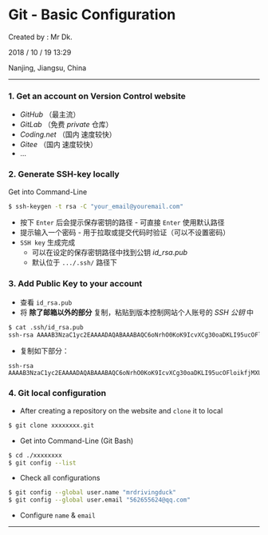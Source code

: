 # Git - Basic Configuration

Created by : Mr Dk.

2018 / 10 / 19 13:29

Nanjing, Jiangsu, China

---

### 1. Get an account on Version Control website

* _GitHub_ （最主流）
* _GitLab_ （免费 _private_ 仓库）
* _Coding.net_ （国内 速度较快）
* _Gitee_ （国内 速度较快）
* ...

### 2. Generate SSH-key locally

Get into Command-Line

```bash
$ ssh-keygen -t rsa -C "your_email@youremail.com"
```

* 按下 `Enter` 后会提示保存密钥的路径 - 可直接 `Enter` 使用默认路径
* 提示输入一个密码 - 用于拉取或提交代码时验证（可以不设置密码）
* `SSH key` 生成完成
  * 可以在设定的保存密钥路径中找到公钥 _id_rsa.pub_
  * 默认位于 `.../.ssh/` 路径下

### 3. Add Public Key to your account

* 查看 `id_rsa.pub`
* 将 __除了邮箱以外的部分__ 复制，粘贴到版本控制网站个人账号的 _SSH 公钥_ 中

```bash
$ cat .ssh/id_rsa.pub 
ssh-rsa AAAAB3NzaC1yc2EAAAADAQABAAABAQC6oNrhO0KoK9IcvXCg30oaDKLI95ucOFloikfjMXU1S3cfmkOuUgtZ+e+UYaQQQjsGnyqynf4LqVE459Sit0qDEyiEUtLbYdaoIAC95puK4fZDJbM8/f1RnnMuzzVAmhr6viSfFGZ+Ck4tyMYSDQXE+Da3B5JeQe0T9yGqtoMPcXFWixrWqG/vKX9lN8tFhKMAZB5/1n/NBZUMkpqPfUjcvTfLzDeUCn2ZtsXA6G0TtcILM06NMMCZIzd0yyaZkIVAp4zNSGoOLLISiLjAxNZb1DyBs+KzFSrPVxb30KZZrCKT0LTp0Tw52FKnGCpxaUs8AkCQ7Nz9Rla07NIg5xRJ 562655624@qq.com
```

* 复制如下部分：

```
ssh-rsa AAAAB3NzaC1yc2EAAAADAQABAAABAQC6oNrhO0KoK9IcvXCg30oaDKLI95ucOFloikfjMXU1S3cfmkOuUgtZ+e+UYaQQQjsGnyqynf4LqVE459Sit0qDEyiEUtLbYdaoIAC95puK4fZDJbM8/f1RnnMuzzVAmhr6viSfFGZ+Ck4tyMYSDQXE+Da3B5JeQe0T9yGqtoMPcXFWixrWqG/vKX9lN8tFhKMAZB5/1n/NBZUMkpqPfUjcvTfLzDeUCn2ZtsXA6G0TtcILM06NMMCZIzd0yyaZkIVAp4zNSGoOLLISiLjAxNZb1DyBs+KzFSrPVxb30KZZrCKT0LTp0Tw52FKnGCpxaUs8AkCQ7Nz9Rla07NIg5xRJ
```

### 4. Git local configuration

* After creating a repository on the website and `clone` it to local

```bash
$ git clone xxxxxxxx.git
```

* Get into Command-Line (Git Bash)

```bash
$ cd ./xxxxxxxx
$ git config --list
```

* Check all configurations

```bash
$ git config --global user.name "mrdrivingduck"
$ git config --global user.email "562655624@qq.com"
```

* Configure `name` & `email`

---

